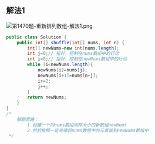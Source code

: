 ## 解法1
![第1470题-重新排列数组-解法1.png](https://pic.leetcode-cn.com/1615899653-ZLQawV-%E7%AC%AC1470%E9%A2%98-%E9%87%8D%E6%96%B0%E6%8E%92%E5%88%97%E6%95%B0%E7%BB%84-%E8%A7%A3%E6%B3%951.png)

```java
public class Solution {
    public int[] shuffle(int[] nums, int n) {
        int[] newNums=new int[nums.length];
        int j=0;// 指针，控制在nums数组中的行动
        int i=0;// 指针，控制在newNums数组中的行动
        while (i<newNums.length){
            newNums[i]=nums[j];
            newNums[i+1]=nums[n+j];
            i+=2;
            j++;
        }
        return newNums;
    }
}
/*
    解题思路：
        1.创建一个同nums数组同样大小的新数组newNums
        2.然后按照一定规律将nums数组中的元素装到newNums数组中
 */
```

